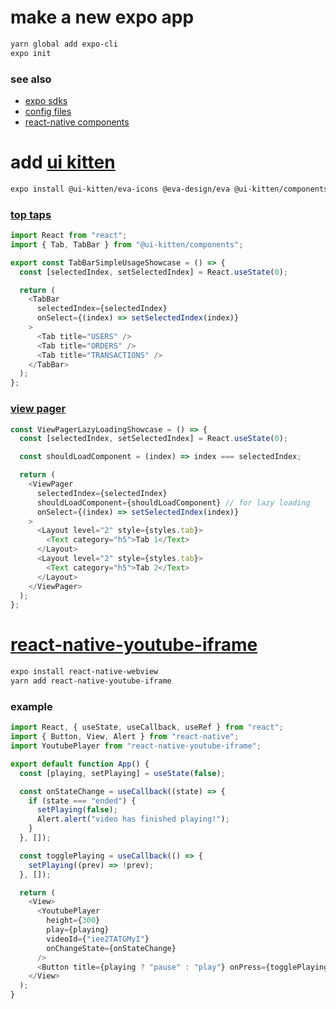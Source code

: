 # make a new expo app

```sh
yarn global add expo-cli
expo init
```

### see also

- [expo sdks](https://docs.expo.dev/versions/latest/sdk/webview/)
- [config files](https://docs.expo.dev/versions/v42.0.0/config/app/)
- [react-native components](https://docs.expo.dev/versions/v42.0.0/react-native/flatlist/)

# add [ui kitten](https://akveo.github.io/react-native-ui-kitten/docs/guides/getting-started#getting-started)

```sh
expo install @ui-kitten/eva-icons @eva-design/eva @ui-kitten/components react-native-svg
```

### [top taps](https://akveo.github.io/react-native-ui-kitten/docs/components/top-tabs/overview#tabbar)

```js
import React from "react";
import { Tab, TabBar } from "@ui-kitten/components";

export const TabBarSimpleUsageShowcase = () => {
  const [selectedIndex, setSelectedIndex] = React.useState(0);

  return (
    <TabBar
      selectedIndex={selectedIndex}
      onSelect={(index) => setSelectedIndex(index)}
    >
      <Tab title="USERS" />
      <Tab title="ORDERS" />
      <Tab title="TRANSACTIONS" />
    </TabBar>
  );
};
```

### [view pager](https://akveo.github.io/react-native-ui-kitten/docs/components/view-pager/overview#viewpager)

```js
const ViewPagerLazyLoadingShowcase = () => {
  const [selectedIndex, setSelectedIndex] = React.useState(0);

  const shouldLoadComponent = (index) => index === selectedIndex;

  return (
    <ViewPager
      selectedIndex={selectedIndex}
      shouldLoadComponent={shouldLoadComponent} // for lazy loading
      onSelect={(index) => setSelectedIndex(index)}
    >
      <Layout level="2" style={styles.tab}>
        <Text category="h5">Tab 1</Text>
      </Layout>
      <Layout level="2" style={styles.tab}>
        <Text category="h5">Tab 2</Text>
      </Layout>
    </ViewPager>
  );
};
```

# [react-native-youtube-iframe](https://lonelycpp.github.io/react-native-youtube-iframe/install)

```sh
expo install react-native-webview
yarn add react-native-youtube-iframe
```

### example

```js
import React, { useState, useCallback, useRef } from "react";
import { Button, View, Alert } from "react-native";
import YoutubePlayer from "react-native-youtube-iframe";

export default function App() {
  const [playing, setPlaying] = useState(false);

  const onStateChange = useCallback((state) => {
    if (state === "ended") {
      setPlaying(false);
      Alert.alert("video has finished playing!");
    }
  }, []);

  const togglePlaying = useCallback(() => {
    setPlaying((prev) => !prev);
  }, []);

  return (
    <View>
      <YoutubePlayer
        height={300}
        play={playing}
        videoId={"iee2TATGMyI"}
        onChangeState={onStateChange}
      />
      <Button title={playing ? "pause" : "play"} onPress={togglePlaying} />
    </View>
  );
}
```
